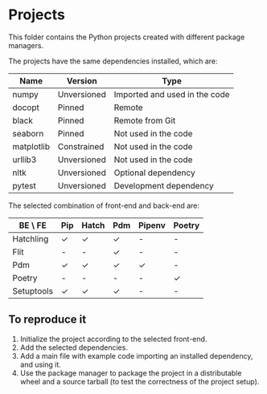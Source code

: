 # Projects

This folder contains the Python projects created with different package managers.

The projects have the same dependencies installed, which are:

| Name  | Version | Type | 
| ----- | ------- | ---- |
| numpy | Unversioned | Imported and used in the code |
| docopt | Pinned | Remote |
| black | Pinned | Remote from Git |
| seaborn | Pinned | Not used in the code |
| matplotlib | Constrained | Not used in the code |
| urllib3 | Unversioned | Not used in the code |
| nltk | Unversioned | Optional dependency |
| pytest | Unversioned | Development dependency |


The selected combination of front-end and back-end are:

| BE \ FE | Pip | Hatch | Pdm | Pipenv | Poetry |
| --- | --- | --- | --- | --- | --- |
| Hatchling | ✓ | ✓ | ✓ | - | - |
| Flit | - | - | ✓ | - | - |
| Pdm | ✓ | ✓ | ✓ | ✓ | - |
| Poetry | - | - | - | - | ✓ |
| Setuptools | ✓ | ✓ | ✓ | - | - |



## To reproduce it

1) Initialize the project according to the selected front-end.
2) Add the selected dependencies.
3) Add a main file with example code importing an installed
dependency, and using it.
4) Use the package manager to package the project in
a distributable wheel and a source tarball (to test the correctness of the project setup).

